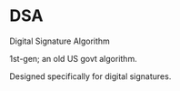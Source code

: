 # DSA

Digital Signature Algorithm

1st-gen; an old US govt algorithm.

Designed specifically for digital signatures.
